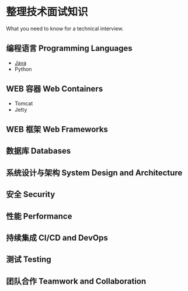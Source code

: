# 整理技术面试知识

What you need to know for a technical interview.

## 编程语言 Programming Languages

- [Java](/sources/01-Languages/Java/01-Java.md)  
- Python

## WEB 容器 Web Containers

- Tomcat
- Jetty

## WEB 框架 Web Frameworks

## 数据库 Databases

## 系统设计与架构 System Design and Architecture

## 安全 Security

## 性能 Performance

## 持续集成 CI/CD and DevOps

## 测试 Testing

## 团队合作 Teamwork and Collaboration
